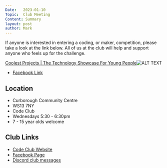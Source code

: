 ```yaml
---
Date:   2023-01-10
Topic:  Club Meeting
Content: Summary
layout: post
author: Mark
---
```

If anyone is interested in entering a coding, or maker, competition, please take a look at the link below. All of us at the club will help and support anyone who feels up for the challenge.


[Coolest Projects | The Technology Showcase For Young People](https://l.facebook.com/l.php?u=https%3A%2F%2Fonline.coolestprojects.org%2F&h=AT36etVnc3nVx5d37MhBorVV8UqX75oOnr2IJ9pNCuQVwKlJVp6diAvMh8s6aFt-6S_gaDzqxmV4KF4a05ERt14BxI9CxOqqj21dyGHQfwPYXB7620eoYTOfaMJR5UlZ&s=1)![ALT TEXT](https://external.fbhx6-1.fna.fbcdn.net/emg1/v/t13/3087329983532895418?url=https%3A%2F%2Fonline.coolestprojects.org%2Fpacks%2Fmedia%2Fimages%2Fcoolest_projects-7b439f3147b28e25ed03f23f780909f8.png&fb_obo=1&utld=coolestprojects.org&stp=c0.5000x0.5000f_dst-emg0_p606x606_q75&ccb=13-1&oh=06_AbHGgly2Dr9KFWJNvpsgtiOoMEl2GHSWVqFqcU-YqyA3KA&oe=6528A24A&_nc_sid=e609ca)

* [Facebook Link](https://www.facebook.com/720665616418529/posts/679567953861629)

## Location

* Curborough Community Centre
* WS13 7NY
* Code Club
* Wednesdays 5:30 - 6:30pm
* 7 - 15 year olds welcome

## Club Links

* [Code Club Website](https://lichfield-code-club.github.io/)
* [Facebook Page](https://www.facebook.com/LichfieldCoders)
* [Discord club messages](https://discord.gg/szz6xGK)
